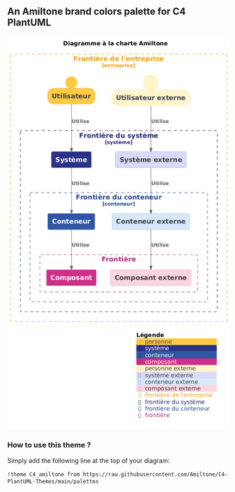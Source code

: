 ## An Amiltone brand colors palette for C4 PlantUML

![Example diagram](./palettes/puml-theme-C4_amiltone-example.png)

### How to use this theme ?

Simply add the following line at the top of your diagram:

```puml
!theme C4_amiltone from https://raw.githubusercontent.com/Amiltone/C4-PlantUML-Themes/main/palettes
```
